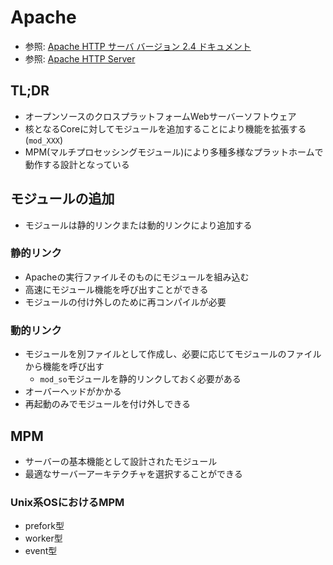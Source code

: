 # Apache
- 参照: [Apache HTTP サーバ バージョン 2.4 ドキュメント](https://httpd.apache.org/docs/2.4/ja/)
- 参照: [Apache HTTP Server](https://ja.wikipedia.org/wiki/Apache_HTTP_Server)

## TL;DR
- オープンソースのクロスプラットフォームWebサーバーソフトウェア
- 核となるCoreに対してモジュールを追加することにより機能を拡張する(`mod_XXX`)
- MPM(マルチプロセッシングモジュール)により多種多様なプラットホームで動作する設計となっている

## モジュールの追加
- モジュールは静的リンクまたは動的リンクにより追加する

### 静的リンク
- Apacheの実行ファイルそのものにモジュールを組み込む
- 高速にモジュール機能を呼び出すことができる
- モジュールの付け外しのために再コンパイルが必要

### 動的リンク
- モジュールを別ファイルとして作成し、必要に応じてモジュールのファイルから機能を呼び出す
  - `mod_so`モジュールを静的リンクしておく必要がある
- オーバーヘッドがかかる
- 再起動のみでモジュールを付け外しできる

## MPM
- サーバーの基本機能として設計されたモジュール
- 最適なサーバーアーキテクチャを選択することができる

### Unix系OSにおけるMPM
- prefork型
- worker型
- event型
